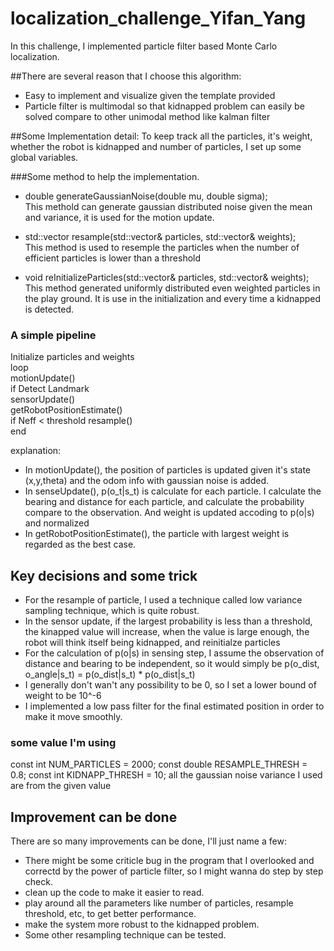 # localization_challenge_Yifan_Yang

In this challenge, I implemented particle filter based Monte Carlo localization.

##There are several reason that I choose this algorithm:
- Easy to implement and visualize given the template provided
- Particle filter is multimodal so that kidnapped problem can easily be solved
  compare to other unimodal method like kalman filter

##Some Implementation detail:
To keep track all the particles, it's weight, whether the robot is kidnapped and 
number of particles, I set up some global variables.

###Some method to help the implementation.
- double generateGaussianNoise(double mu, double sigma);  
   This methold can generate gaussian distributed noise given the mean and variance, it is used
   for the motion update.

- std::vector<RobotState> resample(std::vector<RobotState>& particles, std::vector<double>& weights);  
  This method is used to resemple the particles when the number of efficient particles is lower than 
  a threshold

- void reInitializeParticles(std::vector<RobotState>& particles, std::vector<double>& weights);  
  This method generated uniformly distributed even weighted particles in the play ground. It is use in 
  the initialization and every time a kidnapped is detected. 

### A simple pipeline
Initialize particles and weights  
loop  
	motionUpdate()   
	if Detect Landmark  
		sensorUpdate()  
	getRobotPositionEstimate()  
	if Neff < threshold resample()  
end  
	
explanation:
- In motionUpdate(), the position of particles is updated given it's state (x,y,theta) and the odom info 
  with gaussian noise is added.
- In senseUpdate(), p(o_t|s_t) is calculate for each particle. I calculate the bearing and distance for each
  particle, and calculate the probability compare to the observation. And weight is updated accoding to p(o|s)
  and normalized
- In getRobotPositionEstimate(), the particle with largest weight is regarded as the best case.

## Key decisions and some trick
- For the resample of particle, I used a technique called low variance sampling technique, which is quite robust.
- In the sensor update, if the largest probability is less than a threshold, the kinapped value will increase, 
  when the value is large enough, the robot will think itself being kidnapped, and reinitialze particles
- For the calculation of p(o|s) in sensing step, I assume the observation of distance and bearing to be independent,
  so it would simply be p(o_dist, o_angle|s_t) = p(o_dist|s_t) * p(o_dist|s_t)
- I generally don't wan't any possibility to be 0, so I set a lower bound of weight to be 10^-6
- I implemented a low pass filter for the final estimated position in order to make it move smoothly.

### some value I'm using 
const int NUM_PARTICLES = 2000;
const double RESAMPLE_THRESH = 0.8;
const int KIDNAPP_THRESH = 10;
all the gaussian noise variance I used are from the given value


## Improvement can be done
There are so many improvements can be done, I'll just name a few:
- There might be some criticle bug in the program that I overlooked and correctd by the power of particle filter,
  so I might wanna do step by step check.
- clean up the code to make it easier to read.
- play around all the parameters like number of particles, resample threshold, etc, to get better performance.
- make the system more robust to the kidnapped problem.
- Some other resampling technique can be tested.
